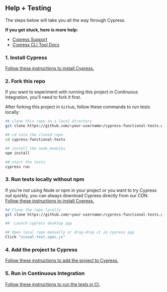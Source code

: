 ## Help + Testing
The steps below will take you all the way through Cypress.

**If you get stuck, here is more help:**

* [Cypress Support](https://on.cypress.io/support)
* [Cypress CLI Tool Docs](https://github.com/cypress-io/cypress-cli)

### 1. Install Cypress

[Follow these instructions to install Cypress.](https://on.cypress.io/installing-cypress)

### 2. Fork this repo

If you want to experiment with running this project in Continuous Integration, you'll need to fork it first.

After forking this project in `Github`, follow these commands to run tests locally:

```bash
## clone this repo to a local directory
git clone https://github.com/<your-username>/cypress-functional-tests.git

## cd into the cloned repo
cd cypress-functional-tests

## install the node_modules
npm install

## start the tests
cypress run
```
### 3. Run tests locally without npm

If you’re not using Node or npm in your project or you want to try Cypress out quickly, you can always download Cypress directly from our CDN.
[Follow these instructions to install Cypress.](https://docs.cypress.io/guides/getting-started/installing-cypress.html#Direct-download)

```bash
## Clone the repo locally
git clone https://github.com/<your-username>/cypress-functional-tests.git

##  Launch cypress desktop app

## Open local repo manually or drag-drop it in cypress app
Click "visual-test.spec.js"
```

### 4. Add the project to Cypress

[Follow these instructions to add the project to Cypress.](https://on.cypress.io/writing-your-first-test)

### 5. Run in Continuous Integration

[Follow these instructions to run the tests in CI.](https://on.cypress.io/continuous-integration)
